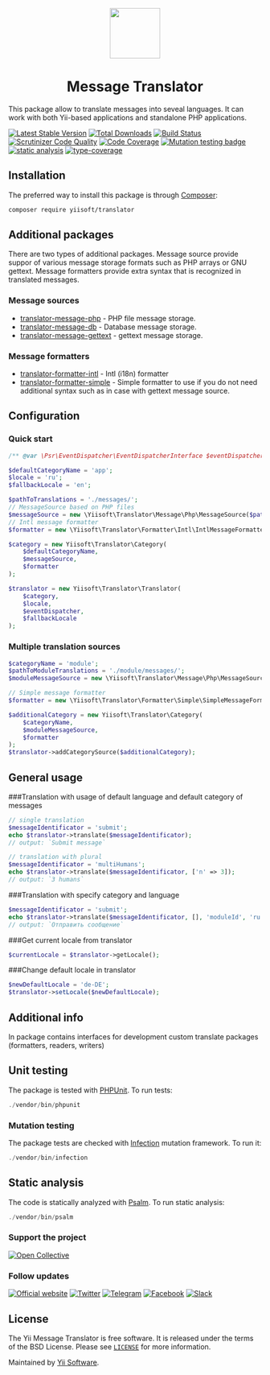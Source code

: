<p align="center">
    <a href="https://github.com/yiisoft" target="_blank">
        <img src="https://github.com/yiisoft.png" height="100px">
    </a>
</p>
<h1 align="center">Message Translator</h1>

This package allow to translate messages into seveal languages. It can work with both Yii-based applications and standalone PHP applications.</p>

[![Latest Stable Version](https://poser.pugx.org/yiisoft/translator/v/stable.png)](https://packagist.org/packages/yiisoft/translator)
[![Total Downloads](https://poser.pugx.org/yiisoft/translator/downloads.png)](https://packagist.org/packages/yiisoft/translator)
[![Build Status](https://github.com/yiisoft/translator/workflows/build/badge.svg)](https://github.com/yiisoft/translator/actions)
[![Scrutinizer Code Quality](https://scrutinizer-ci.com/g/yiisoft/translator/badges/quality-score.png?b=master)](https://scrutinizer-ci.com/g/yiisoft/translator/?branch=master)
[![Code Coverage](https://scrutinizer-ci.com/g/yiisoft/translator/badges/coverage.png?b=master)](https://scrutinizer-ci.com/g/yiisoft/translator/?branch=master)
[![Mutation testing badge](https://img.shields.io/endpoint?style=flat&url=https%3A%2F%2Fbadge-api.stryker-mutator.io%2Fgithub.com%2Fyiisoft%2Ftranslator%2Fmaster)](https://dashboard.stryker-mutator.io/reports/github.com/yiisoft/translator/master)
[![static analysis](https://github.com/yiisoft/translator/workflows/static%20analysis/badge.svg)](https://github.com/yiisoft/translator/actions?query=workflow%3A%22static+analysis%22)
[![type-coverage](https://shepherd.dev/github/yiisoft/translator/coverage.svg)](https://shepherd.dev/github/yiisoft/translator)

## Installation

The preferred way to install this package is through [Composer](https://getcomposer.org/download/):
```bash
composer require yiisoft/translator
```

## Additional packages


There are two types of additional packages. Message source provide suppor of various message storage formats such as PHP arrays or GNU gettext. Message formatters provide extra syntax that is recognized in translated messages.

### Message sources
* [translator-message-php](https://github.com/yiisoft/translator-message-php) - PHP file message storage.
* [translator-message-db](https://github.com/yiisoft/translator-message-db) - Database message storage.
* [translator-message-gettext](https://github.com/yiisoft/translator-message-gettext) - gettext message storage.

### Message formatters
* [translator-formatter-intl](https://github.com/yiisoft/translator-formatter-intl) - Intl (i18n) formatter
* [translator-formatter-simple](https://github.com/yiisoft/translator-formatter-simple) - Simple formatter to use if you do not need additional syntax such as in case with gettext message source.

## Configuration

### Quick start
```php
/** @var \Psr\EventDispatcher\EventDispatcherInterface $eventDispatcher */

$defaultCategoryName = 'app';
$locale = 'ru';
$fallbackLocale = 'en';

$pathToTranslations = './messages/';
// MessageSource based on PHP files
$messageSource = new \Yiisoft\Translator\Message\Php\MessageSource($pathToTranslations);
// Intl message formatter
$formatter = new \Yiisoft\Translator\Formatter\Intl\IntlMessageFormatter(); 

$category = new Yiisoft\Translator\Category(
    $defaultCategoryName, 
    $messageSource,
    $formatter
);

$translator = new Yiisoft\Translator\Translator(
    $category,
    $locale,
    $eventDispatcher,
    $fallbackLocale
);
```

### Multiple translation sources
```php
$categoryName = 'module';
$pathToModuleTranslations = './module/messages/';
$moduleMessageSource = new \Yiisoft\Translator\Message\Php\MessageSource($pathToModuleTranslations);

// Simple message formatter
$formatter = new \Yiisoft\Translator\Formatter\Simple\SimpleMessageFormatter();

$additionalCategory = new Yiisoft\Translator\Category(
    $categoryName, 
    $moduleMessageSource,
    $formatter
);
$translator->addCategorySource($additionalCategory);
```


## General usage

###Translation with usage of default language and default category of messages
```php
// single translation
$messageIdentificator = 'submit';
echo $translator->translate($messageIdentificator);
// output: `Submit message`

// translation with plural
$messageIdentificator = 'multiHumans';
echo $translator->translate($messageIdentificator, ['n' => 3]);
// output: `3 humans`
```

###Translation with specify category and language
```php
$messageIdentificator = 'submit';
echo $translator->translate($messageIdentificator, [], 'moduleId', 'ru');
// output: `Отправить сообщение`
```

###Get current locale from translator
```php
$currentLocale = $translator->getLocale();
```

###Change default locale in translator
```php
$newDefaultLocale = 'de-DE';
$translator->setLocale($newDefaultLocale);
```

## Additional info

In package contains interfaces for development custom translate packages (formatters, readers, writers)

## Unit testing

The package is tested with [PHPUnit](https://phpunit.de/). To run tests:

```php
./vendor/bin/phpunit
```

### Mutation testing

The package tests are checked with [Infection](https://infection.github.io/) mutation framework. To run it:

```php
./vendor/bin/infection
```

## Static analysis

The code is statically analyzed with [Psalm](https://psalm.dev/). To run static analysis:

```php
./vendor/bin/psalm
```

### Support the project

[![Open Collective](https://img.shields.io/badge/Open%20Collective-sponsor-7eadf1?logo=open%20collective&logoColor=7eadf1&labelColor=555555)](https://opencollective.com/yiisoft)

### Follow updates

[![Official website](https://img.shields.io/badge/Powered_by-Yii_Framework-green.svg?style=flat)](https://www.yiiframework.com/)
[![Twitter](https://img.shields.io/badge/twitter-follow-1DA1F2?logo=twitter&logoColor=1DA1F2&labelColor=555555?style=flat)](https://twitter.com/yiiframework)
[![Telegram](https://img.shields.io/badge/telegram-join-1DA1F2?style=flat&logo=telegram)](https://t.me/yii3ru)
[![Facebook](https://img.shields.io/badge/facebook-join-1DA1F2?style=flat&logo=facebook&logoColor=ffffff)](https://www.facebook.com/groups/yiitalk)
[![Slack](https://img.shields.io/badge/slack-join-1DA1F2?style=flat&logo=slack)](https://yiiframework.com/go/slack)

## License

The Yii Message Translator is free software. It is released under the terms of the BSD License.
Please see [`LICENSE`](./LICENSE.md) for more information.

Maintained by [Yii Software](https://www.yiiframework.com/).
